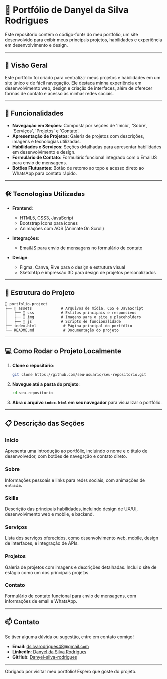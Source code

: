 
# 📂 Portfólio de Danyel da Silva Rodrigues

Este repositório contém o código-fonte do meu portfólio, um site desenvolvido para exibir meus principais projetos, habilidades e experiência em desenvolvimento e design.

---

## 📑 Visão Geral

Este portfólio foi criado para centralizar meus projetos e habilidades em um site único e de fácil navegação. Ele destaca minha experiência em desenvolvimento web, design e criação de interfaces, além de oferecer formas de contato e acesso às minhas redes sociais.

---

## 🎨 Funcionalidades

- **Navegação em Seções**: Composta por seções de 'Início', 'Sobre', 'Serviços', 'Projetos' e 'Contato'.
- **Apresentação de Projetos**: Galeria de projetos com descrições, imagens e tecnologias utilizadas.
- **Habilidades e Serviços**: Seções detalhadas para apresentar habilidades em desenvolvimento e design.
- **Formulário de Contato**: Formulário funcional integrado com o EmailJS para envio de mensagens.
- **Botões Flutuantes**: Botão de retorno ao topo e acesso direto ao WhatsApp para contato rápido.

---

## 🛠️ Tecnologias Utilizadas

- **Frontend**:
  - HTML5, CSS3, JavaScript
  - Bootstrap Icons para ícones
  - Animações com AOS (Animate On Scroll)
  
- **Integrações**:
  - EmailJS para envio de mensagens no formulário de contato

- **Design**:
  - Figma, Canva, Rive para o design e estrutura visual
  - SketchUp e impressão 3D para design de projetos personalizados

---

## 📂 Estrutura do Projeto

```plaintext
📂 portfolio-project
├── 📁 assets             # Arquivos de mídia, CSS e JavaScript
│   ├── 📁 css            # Estilos principais e responsivos
│   ├── 📁 img            # Imagens para o site e placeholders
│   ├── 📁 js             # Scripts de funcionalidade
├── index.html            # Página principal do portfólio
└── README.md             # Documentação do projeto
```

---

## 💻 Como Rodar o Projeto Localmente

1. **Clone o repositório**:
   ```bash
   git clone https://github.com/seu-usuario/seu-repositorio.git
   ```

2. **Navegue até a pasta do projeto**:
   ```bash
   cd seu-repositorio
   ```

3. **Abra o arquivo `index.html` em seu navegador** para visualizar o portfólio.

---

## 📋 Descrição das Seções

### Início
Apresenta uma introdução ao portfólio, incluindo o nome e o título de desenvolvedor, com botões de navegação e contato direto.

### Sobre
Informações pessoais e links para redes sociais, com animações de entrada.

### Skills
Descrição das principais habilidades, incluindo design de UX/UI, desenvolvimento web e mobile, e backend.

### Serviços
Lista dos serviços oferecidos, como desenvolvimento web, mobile, design de interfaces, e integração de APIs.

### Projetos
Galeria de projetos com imagens e descrições detalhadas. Inclui o site de estágio como um dos principais projetos.

### Contato
Formulário de contato funcional para envio de mensagens, com informações de email e WhatsApp.

---

## 📫 Contato

Se tiver alguma dúvida ou sugestão, entre em contato comigo!

- **Email**: [dsilvarodrigues48@gmail.com](mailto:dsilvarodrigues48@gmail.com)
- **LinkedIn**: [Danyel da Silva Rodrigues](https://www.linkedin.com/in/danyel-da-silva-rodrigues-6049a9256/)
- **GitHub**: [Danyel-silva-rodrigues](https://github.com/Danyel-silva-rodrigues)

---

Obrigado por visitar meu portfólio! Espero que goste do projeto.
